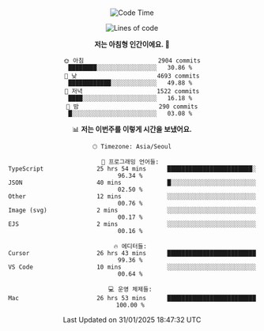 <div align="center">

<br />

 <!--START_SECTION:waka-->
![Code Time](http://img.shields.io/badge/Code%20Time-4%2C096%20hrs%2015%20mins-blue)

![Lines of code](https://img.shields.io/badge/%EC%A0%80%EB%8A%94%20%EC%97%AC%ED%83%9C%EA%B9%8C%EC%A7%80%20-4.9%20million%20%EC%A4%84%EC%9D%98%20%EC%BD%94%EB%93%9C%EB%A5%BC%20%EC%9E%91%EC%84%B1%ED%96%88%EC%96%B4%EC%9A%94.-blue)

**저는 아침형 인간이에요. 🐤** 

```text
🌞 아침                     2904 commits        ████████░░░░░░░░░░░░░░░░░   30.86 % 
🌆 낮　                     4693 commits        ████████████░░░░░░░░░░░░░   49.88 % 
🌃 저녁                     1522 commits        ████░░░░░░░░░░░░░░░░░░░░░   16.18 % 
🌙 밤　                     290 commits         █░░░░░░░░░░░░░░░░░░░░░░░░   03.08 % 
```


📊 **저는 이번주를 이렇게 시간을 보냈어요.** 

```text
🕑︎ Timezone: Asia/Seoul

💬 프로그래밍 언어들: 
TypeScript               25 hrs 54 mins      ████████████████████████░   96.34 % 
JSON                     40 mins             █░░░░░░░░░░░░░░░░░░░░░░░░   02.50 % 
Other                    12 mins             ░░░░░░░░░░░░░░░░░░░░░░░░░   00.76 % 
Image (svg)              2 mins              ░░░░░░░░░░░░░░░░░░░░░░░░░   00.17 % 
EJS                      2 mins              ░░░░░░░░░░░░░░░░░░░░░░░░░   00.16 % 

🔥 에디터들: 
Cursor                   26 hrs 43 mins      █████████████████████████   99.36 % 
VS Code                  10 mins             ░░░░░░░░░░░░░░░░░░░░░░░░░   00.64 % 

💻 운영 체제들: 
Mac                      26 hrs 53 mins      █████████████████████████   100.00 % 
```


 Last Updated on 31/01/2025 18:47:32 UTC
<!--END_SECTION:waka-->

</div>
